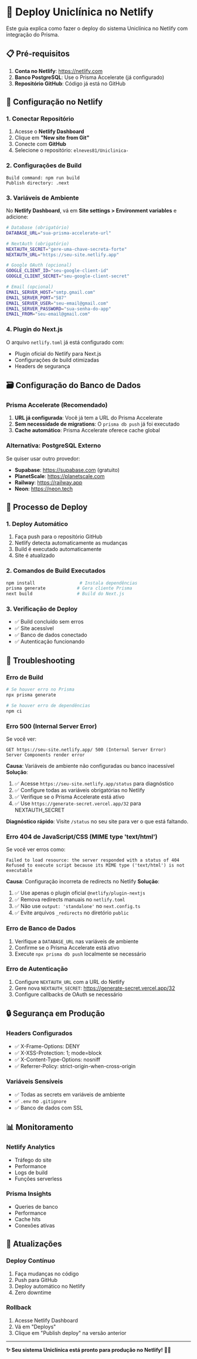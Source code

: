 # 🚀 Deploy Uniclínica no Netlify

Este guia explica como fazer o deploy do sistema Uniclínica no Netlify com integração do Prisma.

## 📋 Pré-requisitos

1. **Conta no Netlify**: https://netlify.com
2. **Banco PostgreSQL**: Use o Prisma Accelerate (já configurado)
3. **Repositório GitHub**: Código já está no GitHub

## 🔧 Configuração no Netlify

### 1. Conectar Repositório
1. Acesse o **Netlify Dashboard**
2. Clique em **"New site from Git"**
3. Conecte com **GitHub**
4. Selecione o repositório: `elneves81/Uniclinica-`

### 2. Configurações de Build
```
Build command: npm run build
Publish directory: .next
```

### 3. Variáveis de Ambiente
No **Netlify Dashboard**, vá em **Site settings > Environment variables** e adicione:

```bash
# Database (obrigatório)
DATABASE_URL="sua-prisma-accelerate-url"

# NextAuth (obrigatório)
NEXTAUTH_SECRET="gere-uma-chave-secreta-forte"
NEXTAUTH_URL="https://seu-site.netlify.app"

# Google OAuth (opcional)
GOOGLE_CLIENT_ID="seu-google-client-id"
GOOGLE_CLIENT_SECRET="seu-google-client-secret"

# Email (opcional)
EMAIL_SERVER_HOST="smtp.gmail.com"
EMAIL_SERVER_PORT="587"
EMAIL_SERVER_USER="seu-email@gmail.com"
EMAIL_SERVER_PASSWORD="sua-senha-do-app"
EMAIL_FROM="seu-email@gmail.com"
```

### 4. Plugin do Next.js
O arquivo `netlify.toml` já está configurado com:
- Plugin oficial do Netlify para Next.js
- Configurações de build otimizadas
- Headers de segurança

## 🗃️ Configuração do Banco de Dados

### Prisma Accelerate (Recomendado)
1. **URL já configurada**: Você já tem a URL do Prisma Accelerate
2. **Sem necessidade de migrations**: O `prisma db push` já foi executado
3. **Cache automático**: Prisma Accelerate oferece cache global

### Alternativa: PostgreSQL Externo
Se quiser usar outro provedor:
- **Supabase**: https://supabase.com (gratuito)
- **PlanetScale**: https://planetscale.com
- **Railway**: https://railway.app
- **Neon**: https://neon.tech

## 🚀 Processo de Deploy

### 1. Deploy Automático
1. Faça push para o repositório GitHub
2. Netlify detecta automaticamente as mudanças
3. Build é executado automaticamente
4. Site é atualizado

### 2. Comandos de Build Executados
```bash
npm install                 # Instala dependências
prisma generate            # Gera cliente Prisma
next build                 # Build do Next.js
```

### 3. Verificação de Deploy
- ✅ Build concluído sem erros
- ✅ Site acessível
- ✅ Banco de dados conectado
- ✅ Autenticação funcionando

## 🔧 Troubleshooting

### Erro de Build
```bash
# Se houver erro no Prisma
npx prisma generate

# Se houver erro de dependências
npm ci
```

### Erro 500 (Internal Server Error)
Se você ver:
```
GET https://seu-site.netlify.app/ 500 (Internal Server Error)
Server Components render error
```

**Causa**: Variáveis de ambiente não configuradas ou banco inacessível
**Solução**:
1. ✅ Acesse `https://seu-site.netlify.app/status` para diagnóstico
2. ✅ Configure todas as variáveis obrigatórias no Netlify
3. ✅ Verifique se o Prisma Accelerate está ativo
4. ✅ Use `https://generate-secret.vercel.app/32` para NEXTAUTH_SECRET

**Diagnóstico rápido**: Visite `/status` no seu site para ver o que está faltando.

### Erro 404 de JavaScript/CSS (MIME type 'text/html')
Se você ver erros como:
```
Failed to load resource: the server responded with a status of 404
Refused to execute script because its MIME type ('text/html') is not executable
```

**Causa**: Configuração incorreta de redirects no Netlify
**Solução**: 
1. ✅ Use apenas o plugin oficial `@netlify/plugin-nextjs`
2. ✅ Remova redirects manuais no `netlify.toml`
3. ✅ Não use `output: 'standalone'` no `next.config.ts`
4. ✅ Evite arquivos `_redirects` no diretório `public`

### Erro de Banco de Dados
1. Verifique a `DATABASE_URL` nas variáveis de ambiente
2. Confirme se o Prisma Accelerate está ativo
3. Execute `npx prisma db push` localmente se necessário

### Erro de Autenticação
1. Configure `NEXTAUTH_URL` com a URL do Netlify
2. Gere nova `NEXTAUTH_SECRET`: https://generate-secret.vercel.app/32
3. Configure callbacks de OAuth se necessário

## 🔒 Segurança em Produção

### Headers Configurados
- ✅ X-Frame-Options: DENY
- ✅ X-XSS-Protection: 1; mode=block
- ✅ X-Content-Type-Options: nosniff
- ✅ Referrer-Policy: strict-origin-when-cross-origin

### Variáveis Sensíveis
- ✅ Todas as secrets em variáveis de ambiente
- ✅ `.env` no `.gitignore`
- ✅ Banco de dados com SSL

## 📊 Monitoramento

### Netlify Analytics
- Tráfego do site
- Performance
- Logs de build
- Funções serverless

### Prisma Insights
- Queries de banco
- Performance
- Cache hits
- Conexões ativas

## 🔄 Atualizações

### Deploy Contínuo
1. Faça mudanças no código
2. Push para GitHub
3. Deploy automático no Netlify
4. Zero downtime

### Rollback
1. Acesse Netlify Dashboard
2. Vá em "Deploys"
3. Clique em "Publish deploy" na versão anterior

---

**✨ Seu sistema Uniclínica está pronto para produção no Netlify!** 🏥🚀

